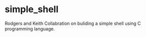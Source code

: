 # simple_shell

Rodgers and Keith Collabration on buliding a simple shell using C programming language.

